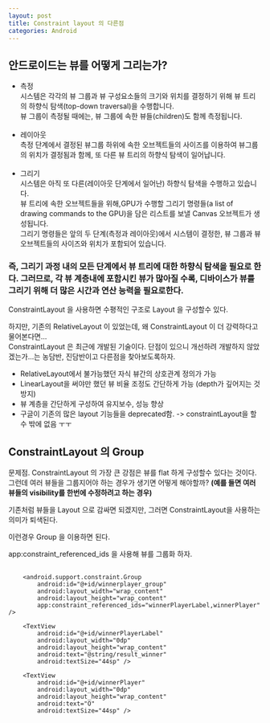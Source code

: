 ```yaml
---
layout: post
title: Constraint layout 의 다른점
categories: Android
---
```


## 안드로이드는 뷰를 어떻게 그리는가?
- 측정<br>시스템은 각각의 뷰 그룹과 뷰 구성요소들의 크기와 위치를 결정하기 위해 뷰 트리의 하향식 탐색(top-down traversal)을 수행합니다.<br>뷰 그룹이 측정될 때에는, 뷰 그룹에 속한 뷰들(children)도 함께 측정됩니다.
<br><br>
- 레이아웃<br>측정 단계에서 결정된 뷰그룹 하위에 속한 오브젝트들의 사이즈를 이용하여 뷰그룹의 위치가 결정됨과 함께, 또 다른 뷰 트리의 하향식 탐색이 일어납니다.
<br><br>
- 그리기<br>시스템은 아직 또 다른(레이아웃 단계에서 일어난) 하향식 탐색을 수행하고 있습니다. <br>
뷰 트리에 속한 오브젝트들을 위해,GPU가 수행할 그리기 명령들(a list of drawing commands to the GPU)을 담은 리스트를 보낼 Canvas 오브젝트가 생성됩니다.<br>
그리기 명령들은 앞의 두 단계(측정과 레이아웃)에서 시스템이 결정한, 뷰 그룹과 뷰 오브젝트들의 사이즈와 위치가 포함되어 있습니다.

### 즉, 그리기 과정 내의 모든 단계에서 뷰 트리에 대한 하향식 탐색을 필요로 한다. 그러므로, 각 뷰 계층내에 포함시킨 뷰가 많아질 수록, 디바이스가 뷰를 그리기 위해 더 많은 시간과 연산 능력을 필요로한다.

ConstraintLayout 을 사용하면 수평적인 구조로 Layout 을 구성할수 있다.

하지만, 기존의 RelativeLayout 이 있었는데, 왜 ConstraintLayout 이 더 강력하다고 물어본다면...<br>
ConstraintLayout 은 최근에 개발된 기술이다. 단점이 있으니 개선하려 개발하지 않았겠는가...는 농담반, 진담반이고 다른점을 찾아보도록하자.

- RelativeLayout에서 불가능했던 자식 뷰간의 상호관계 정의가 가능
- LinearLayout을 써야만 했던 뷰 비율 조정도 간단하게 가능 (depth가 깊어지는 것 방지)
- 뷰 계층을 간단하게 구성하여 유지보수, 성능 향상
- 구글이 기존의 많은 layout 기능들을 deprecated함. -> constraintLayout을 할 수 밖에 없음 ㅜㅜ


## ConstraintLayout 의 Group

문제점.
ConstraintLayout 의 가장 큰 강점은 뷰를 flat 하게 구성할수 있다는 것이다.
그런데 여러 뷰들을 그룹지어야 하는 경우가 생기면 어떻게 해야할까?
<b>(예를 들면 여러 뷰들의 visibility를 한번에 수정하려고 하는 경우)</b>

기존처럼 뷰들을 Layout 으로 감싸면 되겠지만, 그러면 ConstraintLayout을 사용하는 의미가 퇴색된다.

이런경우 Group 을 이용하면 된다.

app:constraint_referenced_ids 을 사용해 뷰를 그룹화 하자.

<pre>
  <code class="xml">
    &lt;android.support.constraint.Group
        android:id="@+id/winnerplayer_group"
        android:layout_width="wrap_content"
        android:layout_height="wrap_content"
        app:constraint_referenced_ids="winnerPlayerLabel,winnerPlayer" /&gt;

    &lt;TextView
        android:id="@+id/winnerPlayerLabel"
        android:layout_width="0dp"
        android:layout_height="wrap_content"
        android:text="@string/result_winner"
        android:textSize="44sp" /&gt;

    &lt;TextView
        android:id="@+id/winnerPlayer"
        android:layout_width="0dp"
        android:layout_height="wrap_content"
        android:text="O"
        android:textSize="44sp" /&gt;
  </code>
</pre>
